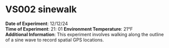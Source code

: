 # VS002 sinewalk

**Date of Experiment**: 12/12/24  
**Time of Experiment**: 21: 01
**Environment Temperature**: 21°F  
**Additional Information**: This experiment involves walking along the outline of a sine wave to record spatial GPS locations.

